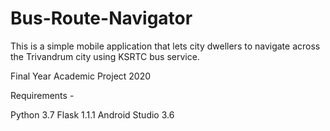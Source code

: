 # Bus-Route-Navigator
This is a simple mobile application that lets city dwellers to navigate across the Trivandrum city using KSRTC bus service. 

Final Year Academic Project 2020

Requirements - 

Python 3.7
Flask 1.1.1
Android Studio 3.6
